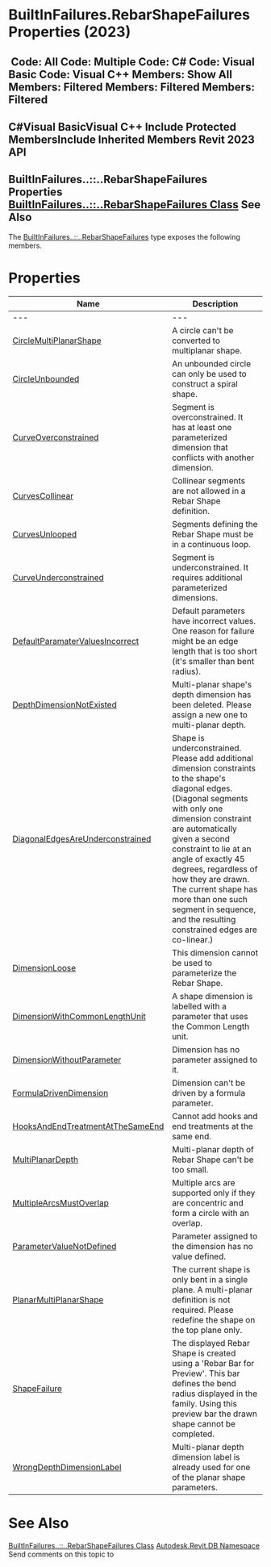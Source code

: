 # BuiltInFailures.RebarShapeFailures Properties (2023)

﻿
 Code: All Code: Multiple Code: C# Code: Visual Basic Code: Visual C++  Members: Show All Members: Filtered Members: Filtered Members: Filtered   
---  
C#Visual BasicVisual C++
Include Protected MembersInclude Inherited Members
Revit 2023 API  
---  
BuiltInFailures..::..RebarShapeFailures Properties  
[BuiltInFailures..::..RebarShapeFailures Class](7e0a8c39-c873-730e-6ffd-2fc6d6f71f3e.md "BuiltInFailures.RebarShapeFailures Class") See Also  
---  
The [BuiltInFailures..::..RebarShapeFailures](7e0a8c39-c873-730e-6ffd-2fc6d6f71f3e.md "BuiltInFailures.RebarShapeFailures Class") type exposes the following members.
# Properties
| Name | Description |
| --- | --- |
| --- | --- | --- |
| [CircleMultiPlanarShape](ad509efd-ac26-dc5d-54cd-1cb1c28d69ac.md "CircleMultiPlanarShape Property") | A circle can't be converted to multiplanar shape. |
| [CircleUnbounded](d3eeab1b-3e4a-7973-5f2f-ac31e9d1045c.md "CircleUnbounded Property") | An unbounded circle can only be used to construct a spiral shape. |
| [CurveOverconstrained](e83009e5-91d5-49d8-cbdc-c5fbbf45df4a.md "CurveOverconstrained Property") | Segment is overconstrained. It has at least one parameterized dimension that conflicts with another dimension. |
| [CurvesCollinear](6f433812-1259-e5ba-1f8c-3556f24e2109.md "CurvesCollinear Property") | Collinear segments are not allowed in a Rebar Shape definition. |
| [CurvesUnlooped](d700b4dc-2bc1-beb4-fa23-ea9bf05518e0.md "CurvesUnlooped Property") | Segments defining the Rebar Shape must be in a continuous loop. |
| [CurveUnderconstrained](f1b3d8d6-8d52-bac2-bc0a-cfa6463a3ae0.md "CurveUnderconstrained Property") | Segment is underconstrained. It requires additional parameterized dimensions. |
| [DefaultParamaterValuesIncorrect](3ca04b0b-1f42-6ad2-5bcd-af1c1dd5e58f.md "DefaultParamaterValuesIncorrect Property") | Default parameters have incorrect values. One reason for failure might be an edge length that is too short (it's smaller than bent radius). |
| [DepthDimensionNotExisted](fd565083-b1f2-57f0-d476-495a7c4b19d3.md "DepthDimensionNotExisted Property") | Multi-planar shape's depth dimension has been deleted. Please assign a new one to multi-planar depth. |
| [DiagonalEdgesAreUnderconstrained](1d84e275-3faf-2ead-358b-bb9d21a7521d.md "DiagonalEdgesAreUnderconstrained Property") | Shape is underconstrained. Please add additional dimension constraints to the shape's diagonal edges. (Diagonal segments with only one dimension constraint are automatically given a second constraint to lie at an angle of exactly 45 degrees, regardless of how they are drawn. The current shape has more than one such segment in sequence, and the resulting constrained edges are co-linear.) |
| [DimensionLoose](15fedc66-dd33-375f-0ca9-a957fee2847a.md "DimensionLoose Property") | This dimension cannot be used to parameterize the Rebar Shape. |
| [DimensionWithCommonLengthUnit](010ac28a-d4d0-b299-a464-7c1fba8c0653.md "DimensionWithCommonLengthUnit Property") | A shape dimension is labelled with a parameter that uses the Common Length unit. |
| [DimensionWithoutParameter](d36c8b49-6741-c36f-7b50-90e212a35638.md "DimensionWithoutParameter Property") | Dimension has no parameter assigned to it. |
| [FormulaDrivenDimension](af3c3dc4-6100-2a35-0e00-47c6185650f3.md "FormulaDrivenDimension Property") | Dimension can't be driven by a formula parameter. |
| [HooksAndEndTreatmentAtTheSameEnd](62341bf1-5acd-c5a7-0f00-b9e3d7325513.md "HooksAndEndTreatmentAtTheSameEnd Property") | Cannot add hooks and end treatments at the same end. |
| [MultiPlanarDepth](1d2db0fa-9f4b-d00b-2413-ae893ac8ded1.md "MultiPlanarDepth Property") | Multi-planar depth of Rebar Shape can't be too small. |
| [MultipleArcsMustOverlap](19653fbd-43e2-7d9b-7fc5-9a881bf39dfa.md "MultipleArcsMustOverlap Property") | Multiple arcs are supported only if they are concentric and form a circle with an overlap. |
| [ParameterValueNotDefined](f88641af-047c-6969-6283-b3b9528937e0.md "ParameterValueNotDefined Property") | Parameter assigned to the dimension has no value defined. |
| [PlanarMultiPlanarShape](5ceb005d-c8a9-045a-00bf-b9ef3059a78a.md "PlanarMultiPlanarShape Property") | The current shape is only bent in a single plane. A multi-planar definition is not required. Please redefine the shape on the top plane only. |
| [ShapeFailure](4d3eba00-9c8b-cd0d-c33b-3ae2145d1eda.md "ShapeFailure Property") | The displayed Rebar Shape is created using a 'Rebar Bar for Preview'. This bar defines the bend radius displayed in the family. Using this preview bar the drawn shape cannot be completed. |
| [WrongDepthDimensionLabel](6d8b67fa-22eb-2674-3bc8-9eda54a43b8d.md "WrongDepthDimensionLabel Property") | Multi-planar depth dimension label is already used for one of the planar shape parameters. |

# See Also
[BuiltInFailures..::..RebarShapeFailures Class](7e0a8c39-c873-730e-6ffd-2fc6d6f71f3e.md "BuiltInFailures.RebarShapeFailures Class")
[Autodesk.Revit.DB Namespace](87546ba7-461b-c646-cbb1-2cb8f5bff8b2.md "Autodesk.Revit.DB Namespace")
Send comments on this topic to 